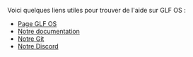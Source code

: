 Voici quelques liens utiles pour trouver de l'aide sur GLF OS :

-  [Page GLF OS](https://www.gaminglinux.fr/glf-os/)
-  [Notre documentation](https://framagit.org/gaming-linux-fr/glf-os/glf-os/-/wikis/home)
-  [Notre Git](https://framagit.org/gaming-linux-fr/glf-os/glf-os)
-  [Notre Discord](https://discord.gg/tqXyUMEwq3)

